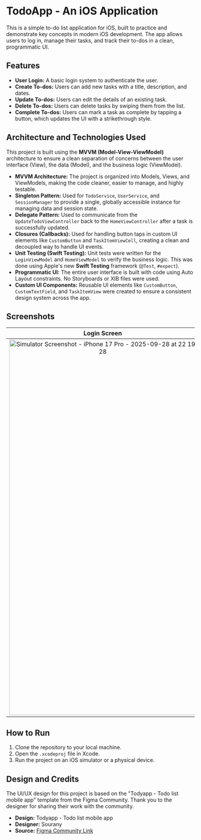 # TodoApp - An iOS Application

This is a simple to-do list application for iOS, built to practice and demonstrate key concepts in modern iOS development. The app allows users to log in, manage their tasks, and track their to-dos in a clean, programmatic UI.

## Features

-   **User Login:** A basic login system to authenticate the user.
-   **Create To-dos:** Users can add new tasks with a title, description, and dates.
-   **Update To-dos:** Users can edit the details of an existing task.
-   **Delete To-dos:** Users can delete tasks by swiping them from the list.
-   **Complete To-dos:** Users can mark a task as complete by tapping a button, which updates the UI with a strikethrough style.

## Architecture and Technologies Used

This project is built using the **MVVM (Model-View-ViewModel)** architecture to ensure a clean separation of concerns between the user interface (View), the data (Model), and the business logic (ViewModel).

-   **MVVM Architecture:** The project is organized into Models, Views, and ViewModels, making the code cleaner, easier to manage, and highly testable.
-   **Singleton Pattern:** Used for `TodoService`, `UserService`, and `SessionManager` to provide a single, globally accessible instance for managing data and session state.
-   **Delegate Pattern:** Used to communicate from the `UpdateTodoViewController` back to the `HomeViewController` after a task is successfully updated.
-   **Closures (Callbacks):** Used for handling button taps in custom UI elements like `CustomButton` and `TaskItemViewCell`, creating a clean and decoupled way to handle UI events.
-   **Unit Testing (Swift Testing):** Unit tests were written for the `LoginViewModel` and `HomeViewModel` to verify the business logic. This was done using Apple's new **Swift Testing** framework (`@Test`, `#expect`).
-   **Programmatic UI:** The entire user interface is built with code using Auto Layout constraints. No Storyboards or XIB files were used.
-   **Custom UI Components:** Reusable UI elements like `CustomButton`, `CustomTextField`, and `TaskItemView` were created to ensure a consistent design system across the app.

## Screenshots


| Login Screen                                       | Home Screen                                      | New Task Screen                                      |
| :-------------------------------------------------: | :-------------------------------------------------: | :-------------------------------------------------: |
| <img width="500" height="1000" alt="Simulator Screenshot - iPhone 17 Pro - 2025-09-28 at 22 19 28" src="https://github.com/user-attachments/assets/84f9f2b4-158c-4d0e-8c4c-a6175bd3894c" /> | <img width="500" height="1000" alt="Simulator Screenshot - iPhone 17 Pro - 2025-09-28 at 22 20 03" src="https://github.com/user-attachments/assets/1cada978-4ed3-4410-9cc3-2968329a5886" /> | <img width="500" height="1000" alt="Simulator Screenshot - iPhone 17 Pro - 2025-09-28 at 22 20 07" src="https://github.com/user-attachments/assets/41b2b053-f4eb-416c-91d7-17c309091fdc" /> |




## How to Run

1.  Clone the repository to your local machine.
2.  Open the `.xcodeproj` file in Xcode.
3.  Run the project on an iOS simulator or a physical device.


## Design and Credits

The UI/UX design for this project is based on the "Todyapp - Todo list mobile app" template from the Figma Community. Thank you to the designer for sharing their work with the community.

-   **Design:** Todyapp - Todo list mobile app
-   **Designer:** Sourany
-   **Source:** [Figma Community Link](https://www.figma.com/community/file/1231795347810697029/todyapp-todo-list-mobile-app)
